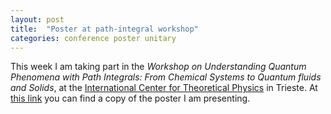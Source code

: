 ```yaml
---
layout: post
title:  "Poster at path-integral workshop"
categories: conference poster unitary
---
```


This week I am taking part in the *Workshop on Understanding Quantum Phenomena with Path Integrals: From Chemical Systems to Quantum fluids and Solids*, at the [International Center for Theoretical Physics][link-ictp] in Trieste. At [this link][link-poster] you can find a copy of the poster I am presenting.

[link-ictp]: http://www.ictp.it
[link-poster]: https://github.com/tcompa/tcompa.github.io/raw/master/files/20170706_poster_ICTP.pdf
